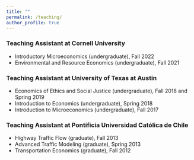 ```yaml
---
title: ""
permalink: /teaching/
author_profile: true
---
```


### Teaching Assistant at Cornell University

- Introductory Microeconomics (undergraduate), Fall 2022
- Environmental and Resource Economics (undergraduate), Fall 2021

### Teaching Assistant at University of Texas at Austin

- Economics of Ethics and Social Justice (undergraduate), Fall 2018 and Spring 2019
- Introduction to Economics (undergraduate), Spring 2018
- Introduction to Microeconomics (undergraduate), Fall 2017

### Teaching Assistant at Pontificia Universidad Católica de Chile

- Highway Traffic Flow (graduate), Fall 2013
- Advanced Traffic Modeling (graduate), Spring 2013
- Transportation Economics (graduate), Fall 2012

